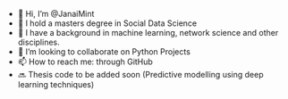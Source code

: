 - 👋 Hi, I’m @JanaiMint
- 👀 I hold a masters degree in Social Data Science
- 🌱 I have a background in machine learning, network science and other disciplines. 
- 💞️ I’m looking to collaborate on Python Projects
- 📫 How to reach me: through GitHub
- 🔜 Thesis code to be added soon (Predictive modelling using deep learning techniques)

<!---
JanaiMint/JanaiMint is a ✨ special ✨ repository because its `README.md` (this file) appears on your GitHub profile.
You can click the Preview link to take a look at your changes.
--->


